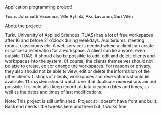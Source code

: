 Application programming project!

Team:
Juhamatti Vasamaa, Ville Rytinki, Aku Lavonen, Sari Vilén


About the project:

Turku University of Applied Sciences (TUAS) has a lot of free workspaces after 16 and before 21 o’clock during weekdays. Auditoriums, meeting rooms, classrooms etc. A web service is needed where a client can create or cancel a reservation for a workspace. A client can be anyone, even outside TUAS. It should also be possible to add, edit and delete clients and workspaces into the system. Of course, the clients themselves should not be able to create, edit or change the workspaces. For reasons of privacy, they also should not be able to view, edit or delete the information of the other clients. Listings of clients, workspaces and reservations should be available. The system should watch over that duplicate reservations are not possible. It should also keep record of data creation dates and times, as well as the dates and times of last modifications.

Note: This project is still unfinished. Project still doesn't have front end built. Back end needs little tweeks here and there but it works fine. 
